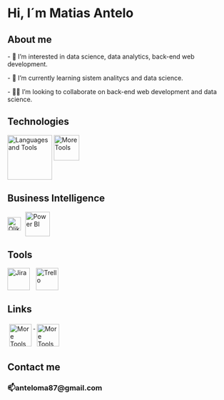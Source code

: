 <h1>Hi, I´m Matias Antelo</h1>

<h2>About me</h2>
<p>- 👀 I’m interested in data science, data analytics, back-end web development.</p>
<p>- 🌱 I’m currently learning sistem analitycs and data science.</p>
<p>- 👨‍💻 I’m looking to collaborate on back-end web development and data science.</p>

<h2>Technologies</h2>
<p align="left">
  <img src="https://skillicons.dev/icons?i=java,visualstudio,eclipse,markdown,html,css,js,git,github,python,bootstrap,eclipse,mysql,mongodb" alt="Languages and Tools" height="100" style="vertical-align:top">
   
   <img src="https://skillicons.dev/icons?i=express,nodejs" alt="More Tools" height="57" style="vertical-align:top">
</p>

<h2>Business Intelligence</h2>
<p align="left" style="display: flex; align-items: center;">
  <img src="https://img.shields.io/badge/Qlik%20Sense-009845?style=for-the-badge&logo=qlik&logoColor=white" alt="Qlik Sense" height="30" style="margin-right:10px; vertical-align:middle;"/>
  <img src="https://upload.wikimedia.org/wikipedia/commons/c/cf/New_Power_BI_Logo.svg" alt="Power BI" height="55" style="vertical-align:middle;"/>
</p>

<h2>Tools</h2>
<p align="left">
  <img src="https://cdn.jsdelivr.net/gh/devicons/devicon/icons/jira/jira-original.svg" alt="Jira" height="50" style="vertical-align:top; margin-right:10px;">
  <img src="https://cdn.jsdelivr.net/gh/devicons/devicon/icons/trello/trello-plain.svg" alt="Trello" height="50" style="vertical-align:top;">
</p>

<h2>Links</h2>
<p align="justify">
  <a href="https://www.linkedin.com/in/matias-antelo/" target="_blank">
    <img src="https://skillicons.dev/icons?i=linkedin" alt="More Tools" height="50" style="vertical-align:top; margin:4px">
  </a>
  <a href="https://www.instagram.com/nanoantelo/" target="_blank">
    <img src="https://skillicons.dev/icons?i=instagram" alt="More Tools" height="50" style="vertical-align:top; margin:4px">
  </a>
</p>

<h2>Contact me</h2>
<h3>📫anteloma87@gmail.com </h3>

 
  
